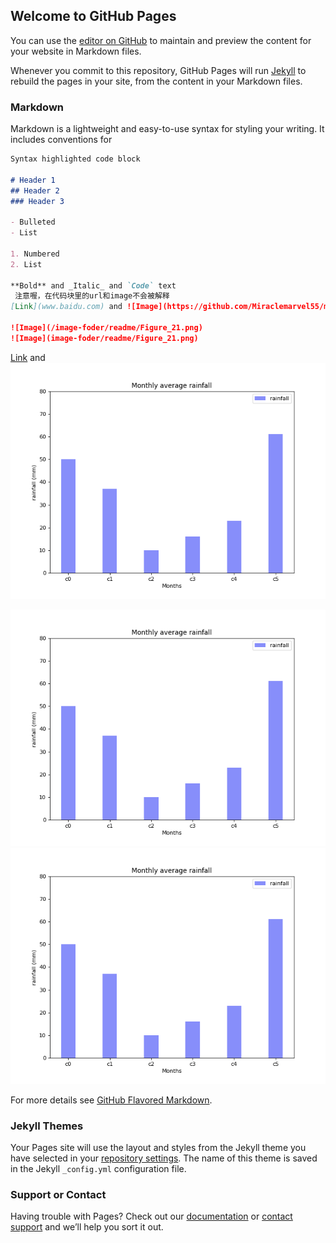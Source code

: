 ## Welcome to GitHub Pages

You can use the [editor on GitHub](https://github.com/Miraclemarvel55/miraclemarvel55.github.io/edit/master/README.md) to maintain and preview the content for your website in Markdown files.

Whenever you commit to this repository, GitHub Pages will run [Jekyll](https://jekyllrb.com/) to rebuild the pages in your site, from the content in your Markdown files.

### Markdown

Markdown is a lightweight and easy-to-use syntax for styling your writing. It includes conventions for

```markdown
Syntax highlighted code block

# Header 1
## Header 2
### Header 3

- Bulleted
- List

1. Numbered
2. List

**Bold** and _Italic_ and `Code` text
 注意喔，在代码块里的url和image不会被解释
[Link](www.baidu.com) and ![Image](https://github.com/Miraclemarvel55/miraclemarvel55.github.io/blob/master/image-foder/readme/Figure_21.png)

![Image](/image-foder/readme/Figure_21.png)
![Image](image-foder/readme/Figure_21.png)
```
[Link](url) and ![Image](https://github.com/Miraclemarvel55/miraclemarvel55.github.io/blob/master/image-foder/readme/Figure_21.png)

![Image](/image-foder/readme/Figure_21.png)
![Image](image-foder/readme/Figure_21.png)

For more details see [GitHub Flavored Markdown](https://guides.github.com/features/mastering-markdown/).

### Jekyll Themes

Your Pages site will use the layout and styles from the Jekyll theme you have selected in your [repository settings](https://github.com/Miraclemarvel55/miraclemarvel55.github.io/settings). The name of this theme is saved in the Jekyll `_config.yml` configuration file.

### Support or Contact

Having trouble with Pages? Check out our [documentation](https://help.github.com/categories/github-pages-basics/) or [contact support](https://github.com/contact) and we’ll help you sort it out.
